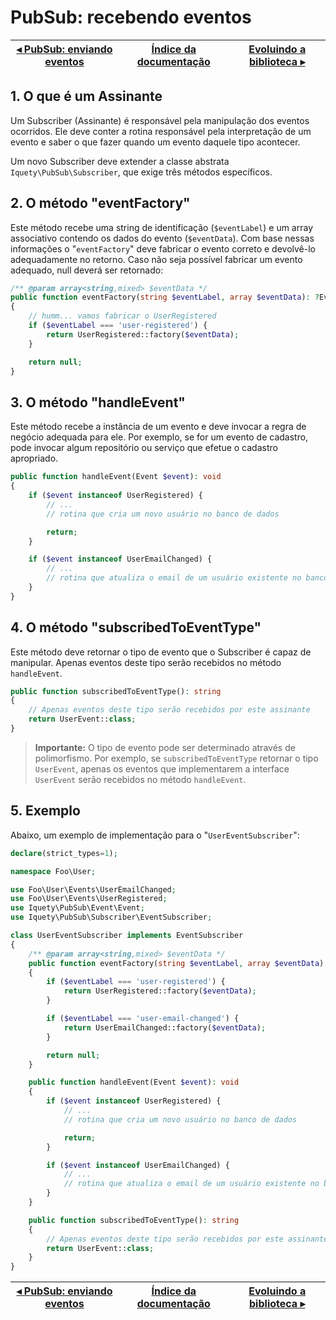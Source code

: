 # PubSub: recebendo eventos

[◂ PubSub: enviando eventos](12-pubsub-enviando-eventos.md) | [Índice da documentação](indice.md) | [Evoluindo a biblioteca ▸](99-evoluindo.md)
-- | -- | --

## 1. O que é um Assinante

Um Subscriber (Assinante) é responsável pela manipulação dos eventos ocorridos.
Ele deve conter a rotina responsável pela interpretação de um evento e saber o
que fazer quando um evento daquele tipo acontecer.

Um novo Subscriber deve extender a classe abstrata `Iquety\PubSub\Subscriber`,
que exige três métodos específicos.

## 2. O método "eventFactory"

Este método recebe uma string de identificação (`$eventLabel`) e um array associativo
contendo os dados do evento (`$eventData`). Com base nessas informações o "`eventFactory`"
deve fabricar o evento correto e devolvê-lo adequadamente no retorno. Caso não seja
possível fabricar um evento adequado, null deverá ser retornado:

```php
/** @param array<string,mixed> $eventData */
public function eventFactory(string $eventLabel, array $eventData): ?Event
{
    // humm... vamos fabricar o UserRegistered
    if ($eventLabel === 'user-registered') { 
        return UserRegistered::factory($eventData);
    }

    return null;
}
```

## 3. O método "handleEvent"

Este método recebe a instância de um evento e deve invocar a regra de negócio adequada
para ele. Por exemplo, se for um evento de cadastro, pode invocar algum repositório
ou serviço que efetue o cadastro apropriado.

```php
public function handleEvent(Event $event): void
{
    if ($event instanceof UserRegistered) {
        // ...
        // rotina que cria um novo usuário no banco de dados

        return;
    }

    if ($event instanceof UserEmailChanged) {
        // ...
        // rotina que atualiza o email de um usuário existente no banco de dados
    }
}
```

## 4. O método "subscribedToEventType"

Este método deve retornar o tipo de evento que o Subscriber é capaz de manipular.
Apenas eventos deste tipo serão recebidos no método `handleEvent`.

```php
public function subscribedToEventType(): string
{
    // Apenas eventos deste tipo serão recebidos por este assinante
    return UserEvent::class;
}
```

> **Importante:** O tipo de evento pode ser determinado através de polimorfismo.
Por exemplo, se `subscribedToEventType` retornar o tipo `UserEvent`, apenas os
eventos que implementarem a interface `UserEvent` serão recebidos no método `handleEvent`.

## 5. Exemplo

Abaixo, um exemplo de implementação para o "`UserEventSubscriber`":

```php
declare(strict_types=1);

namespace Foo\User;

use Foo\User\Events\UserEmailChanged;
use Foo\User\Events\UserRegistered;
use Iquety\PubSub\Event\Event;
use Iquety\PubSub\Subscriber\EventSubscriber;

class UserEventSubscriber implements EventSubscriber
{
    /** @param array<string,mixed> $eventData */
    public function eventFactory(string $eventLabel, array $eventData): ?Event
    {
        if ($eventLabel === 'user-registered') {
            return UserRegistered::factory($eventData);
        }

        if ($eventLabel === 'user-email-changed') {
            return UserEmailChanged::factory($eventData);
        }

        return null;
    }

    public function handleEvent(Event $event): void
    {
        if ($event instanceof UserRegistered) {
            // ...
            // rotina que cria um novo usuário no banco de dados

            return;
        }

        if ($event instanceof UserEmailChanged) {
            // ...
            // rotina que atualiza o email de um usuário existente no banco de dados
        }
    }

    public function subscribedToEventType(): string
    {
        // Apenas eventos deste tipo serão recebidos por este assinante
        return UserEvent::class;
    }
}
```

[◂ PubSub: enviando eventos](12-pubsub-enviando-eventos.md) | [Índice da documentação](indice.md) | [Evoluindo a biblioteca ▸](99-evoluindo.md)
-- | -- | --
